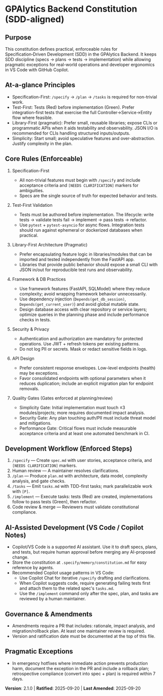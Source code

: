 # GPAlytics Backend Constitution (SDD-aligned)

## Purpose
This constitution defines practical, enforceable rules for Specification‑Driven Development (SDD) in the GPAlytics Backend. It keeps SDD discipline (specs → plans → tests → implementation) while allowing pragmatic exceptions for real-world operations and developer ergonomics in VS Code with GitHub Copilot.

## At-a-glance Principles
- Specification-First: `/specify` → `/plan` → `/tasks` is required for non-trivial work.
- Test-First: Tests (Red) before implementation (Green). Prefer integration-first tests that exercise the full Controller→Service→Entity flow where feasible.
- Library-First (pragmatic): Prefer small, reusable libraries; expose CLIs or programmatic APIs when it aids testability and observability. JSON I/O is recommended for CLIs handling structured inputs/outputs.
- Simplicity: Start small; avoid speculative features and over-abstraction. Justify complexity in the plan.

## Core Rules (Enforceable)

1. Specification-First
	- All non-trivial features must begin with `/specify` and include acceptance criteria and `[NEEDS CLARIFICATION]` markers for ambiguities.
	- Specs are the single source of truth for expected behavior and tests.

2. Test-First Validation
	- Tests must be authored before implementation. The lifecycle: write tests → validate tests fail → implement → pass tests → refactor.
	- Use `pytest` + `pytest-asyncio` for async flows. Integration tests should run against ephemeral or dockerized databases when practical.

3. Library-First Architecture (Pragmatic)
	- Prefer encapsulating feature logic in libraries/modules that can be imported and tested independently from the FastAPI app.
	- Libraries that provide public behavior should expose a small CLI with JSON in/out for reproducible test runs and observability.

4. Framework & DB Practices
	- Use framework features (FastAPI, SQLModel) where they reduce complexity; avoid wrapping framework behavior unnecessarily.
	- Use dependency injection (`Depends(get_db_session)`, `Depends(get_current_user)`) and avoid global mutable state.
	- Design database access with clear repository or service layers; optimize queries in the planning phase and include performance checks in tests.

5. Security & Privacy
	- Authentication and authorization are mandatory for protected operations. Use JWT + refresh tokens per existing patterns.
	- Do not log PII or secrets. Mask or redact sensitive fields in logs.

6. API Design
	- Prefer consistent response envelopes. Low-level endpoints (health) may be exceptions.
	- Favor consolidated endpoints with optional parameters when it reduces duplication; include an explicit migration plan for endpoint removals.

7. Quality Gates (Gates enforced at planning/review)
	- Simplicity Gate: Initial implementation must touch ≤3 modules/projects; more requires documented impact analysis.
	- Security Gate: Any plan touching auth/PII must include threat model and mitigations.
	- Performance Gate: Critical flows must include measurable acceptance criteria and at least one automated benchmark in CI.

## Development Workflow (Enforced Steps)

1. `/specify` — Create `spec.md` with user stories, acceptance criteria, and `[NEEDS CLARIFICATION]` markers.
2. Human review — A maintainer resolves clarifications.
3. `/plan` — Produce `plan.md` with architecture, data model, complexity analysis, and gate checks.
4. `/tasks` — Emit `tasks.md` with TDD-first tasks; mark parallelizable work with `[P]`.
5. `/implement` — Execute tasks: tests (Red) are created, implementations follow to pass tests (Green), then refactor.
6. Code review & merge — Reviewers must validate constitutional compliance.

## AI-Assisted Development (VS Code / Copilot Notes)

- Copilot/VS Code is a supported AI assistant. Use it to draft specs, plans, and tests, but require human approval before merging any AI-proposed change.
- Store the constitution at `.specify/memory/constitution.md` for easy reference by agents.
- Recommended Copilot usage patterns in VS Code:
  - Use Copilot Chat for iterative `/specify` drafting and clarifications.
  - When Copilot suggests code, require generating failing tests first and attach them to the related spec's `tasks.md`.
  - Use the `/implement` command only after the spec, plan, and tasks are reviewed by a human maintainer.

## Governance & Amendments

- Amendments require a PR that includes: rationale, impact analysis, and migration/rollback plan. At least one maintainer review is required.
- Version and ratification date must be documented at the top of this file.

## Pragmatic Exceptions

- In emergency hotfixes where immediate action prevents production harm, document the exception in the PR and include a rollback plan; retrospective compliance (convert into spec + plan) is required within 7 days.

**Version**: 2.1.0 | **Ratified**: 2025-09-20 | **Last Amended**: 2025-09-20